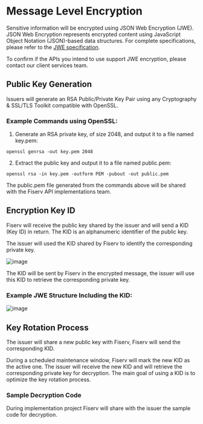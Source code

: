 # Message Level Encryption 

Sensitive information will be encrypted using JSON Web Encryption (JWE). JSON Web Encryption represents encrypted content using JavaScript Object Notation (JSON)-based data structures. For complete specifications, please refer to the [JWE specification](https://datatracker.ietf.org/doc/html/draft-ietf-jose-json-web-encryption-40). 

To confirm if the APIs you intend to use support JWE encryption, please contact our client services team. 

## Public Key Generation

Issuers will generate an RSA Public/Private Key Pair using any Cryptography & SSL/TLS Toolkit compatible with OpenSSL. 

### Example Commands using OpenSSL:

1. Generate an RSA private key, of size 2048, and output it to a file named key.pem:

```
openssl genrsa -out key.pem 2048
```

2. Extract the public key and output it to a file named public.pem: 

```
openssl rsa -in key.pem -outform PEM -pubout -out public.pem
```

The public.pem file generated from the commands above will be shared with the Fiserv API implementations team. 

## Encryption Key ID

Fiserv will receive the public key shared by the issuer and will send a KID (Key ID) in return. The KID is an alphanumeric identifier of the public key.  

The issuer will used the KID shared by Fiserv to identify the corresponding private key. 

![image](https://github.com/user-attachments/assets/69ba85c2-c203-4040-b4c9-14cbeb8d0c5a)

The KID will be sent by Fiserv in the encrypted message, the issuer will use this KID to retrieve the corresponding private key. 

### Example JWE Structure Including the KID:

![image](https://github.com/user-attachments/assets/6d371ec9-e3fc-4c54-8e99-2f15c51f7c60)

## Key Rotation Process

The issuer will share a new public key with Fiserv, Fiserv will send the corresponding KID. 

During a scheduled maintenance window, Fiserv will mark the new KID as the active one. The issuer will receive the new KID and will retrieve the corresponding private key for decryption. The main goal of using a KID is to optimize the key rotation process. 

### Sample Decryption Code

During implementation project Fiserv will share with the issuer the sample code for decryption.
